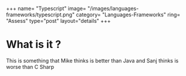 +++
name= "Typescript"
image= "/images/languages-frameworks/typescript.png"
category= "Languages-Frameworks"
ring= "Assess"
type="post"
layout="details"
+++

# What is it ?
This is something that Mike thinks is better than Java and Sanj thinks is worse than C Sharp